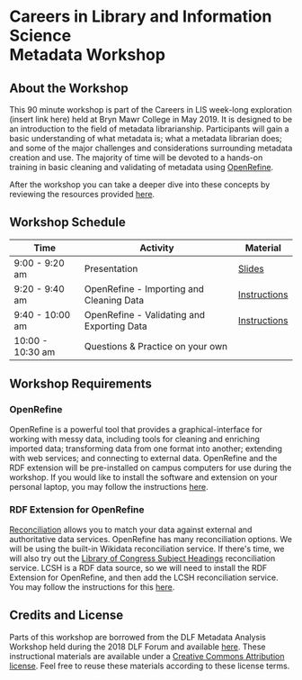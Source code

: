 # Careers in Library and Information Science <br> Metadata Workshop

## About the Workshop

This 90 minute workshop is part of the Careers in LIS week-long exploration (insert link here) held at Bryn Mawr College in May 2019. It is designed to be an introduction to the field of metadata librarianship. Participants will gain a basic understanding of what metadata is; what a metadata librarian does; and some of the major challenges and considerations surrounding metadata creation and use. The majority of time will be devoted to a hands-on training in basic cleaning and validating of metadata using [OpenRefine](http://openrefine.org/).

After the workshop you can take a deeper dive into these concepts by reviewing the resources provided [here](/further-reading/further-reading.md).

## Workshop Schedule
| Time | Activity | Material |
| ----- | ----- | ----- |
| 9:00 - 9:20 am | Presentation |[Slides](http://bit.ly/2J7TWUk) |
| 9:20 - 9:40 am | OpenRefine - Importing and Cleaning Data | [Instructions](instructions/importing-and-cleaning.md) |
| 9:40 - 10:00 am | OpenRefine - Validating and Exporting Data | [Instructions](instructions/validating-and-exporting.md) |
| 10:00 - 10:30 am | Questions & Practice on your own |

## Workshop Requirements
### OpenRefine

OpenRefine is a powerful tool that provides a graphical-interface for working with messy data, including tools for cleaning and enriching imported data; transforming data from one format into another; extending with web services; and connecting to external data. OpenRefine and the RDF extension will be pre-installed on campus computers for use during the workshop. If you would like to install the software and extension on your personal laptop, you may follow the instructions [here](/installation). 

### RDF Extension for OpenRefine

[Reconciliation](https://github.com/OpenRefine/OpenRefine/wiki/Reconciliation) allows you to match your data against external and authoritative data services. OpenRefine has many reconciliation options. We will be using the built-in Wikidata reconciliation service. If there's time, we will also try out the [Library of Congress Subject Headings](http://id.loc.gov/authorities/subjects.html) reconciliation service. LCSH is a RDF data source, so we will need to install the RDF Extension for OpenRefine, and then add the LCSH reconciliation service. You may follow the instructions for this [here](/installation#installing-extensions-for-openrefine). 

## Credits and License
Parts of this workshop are borrowed from the DLF Metadata Analysis Workshop held during the 2018 DLF Forum and available [here](https://github.com/DLFMetadataAssessment/2018MetadataAnalysisWorkshop). These instructional materials are available under a [Creative Commons Attribution license](https://creativecommons.org/licenses/by/4.0/). Feel free to reuse these materials according to these license terms.

